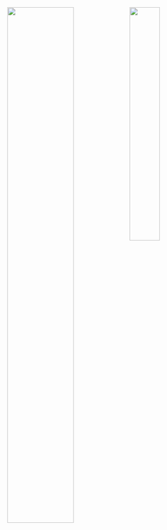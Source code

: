 <img align="left" width="55%" src="https://github-readme-stats.vercel.app/api?username=tomrlh&hide=stars,issues,contribs&count_private=true&theme=dark&show_icons=true" />

<img align="left" width="37%" src="https://github-readme-stats.vercel.app/api/top-langs/?username=tomrlh&layout=compact&theme=dark&show_icons=true" />
